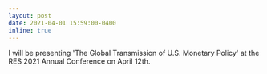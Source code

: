 ```yaml
---
layout: post
date: 2021-04-01 15:59:00-0400
inline: true
---
```


I will be presenting 'The Global Transmission of U.S. Monetary Policy' at the RES 2021 Annual Conference on April 12th.
